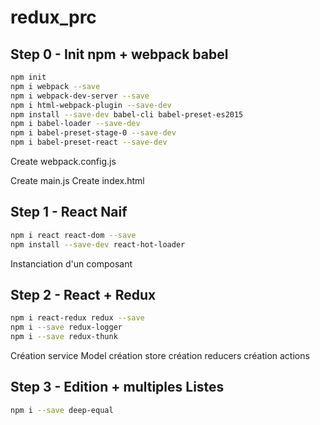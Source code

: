 # redux_prc

## Step 0 - Init npm + webpack babel
```bash
npm init
npm i webpack --save
npm i webpack-dev-server --save
npm i html-webpack-plugin --save-dev
npm install --save-dev babel-cli babel-preset-es2015
npm i babel-loader --save-dev
npm i babel-preset-stage-0 --save-dev
npm i babel-preset-react --save-dev
```

Create webpack.config.js

Create main.js
Create index.html

## Step 1 - React Naif
```bash
npm i react react-dom --save
npm install --save-dev react-hot-loader
```

Instanciation d'un composant

## Step 2 - React + Redux

```sh
npm i react-redux redux --save
npm i --save redux-logger
npm i --save redux-thunk
```

Création service Model
création store
création reducers
création actions

## Step 3 - Edition + multiples Listes

```sh 
npm i --save deep-equal
```

